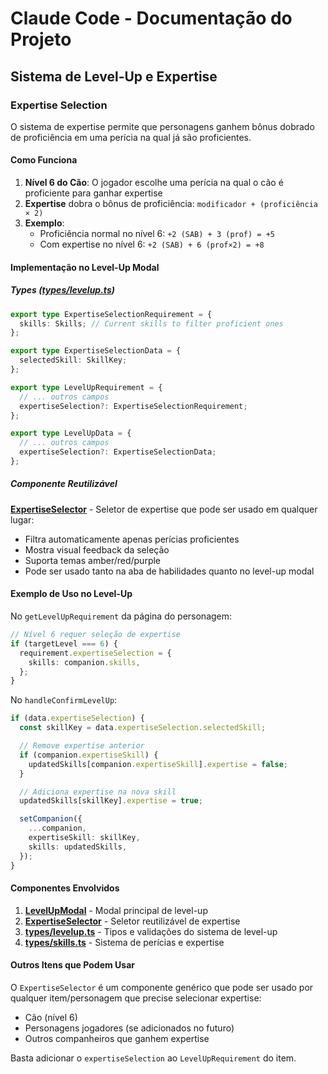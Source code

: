 # Claude Code - Documentação do Projeto

## Sistema de Level-Up e Expertise

### Expertise Selection

O sistema de expertise permite que personagens ganhem bônus dobrado de proficiência em uma perícia na qual já são proficientes.

#### Como Funciona

1. **Nível 6 do Cão**: O jogador escolhe uma perícia na qual o cão é proficiente para ganhar expertise
2. **Expertise** dobra o bônus de proficiência: `modificador + (proficiência × 2)`
3. **Exemplo**:
   - Proficiência normal no nível 6: `+2 (SAB) + 3 (prof) = +5`
   - Com expertise no nível 6: `+2 (SAB) + 6 (prof×2) = +8`

#### Implementação no Level-Up Modal

##### Types ([types/levelup.ts](types/levelup.ts))

```typescript
export type ExpertiseSelectionRequirement = {
  skills: Skills; // Current skills to filter proficient ones
};

export type ExpertiseSelectionData = {
  selectedSkill: SkillKey;
};

export type LevelUpRequirement = {
  // ... outros campos
  expertiseSelection?: ExpertiseSelectionRequirement;
};

export type LevelUpData = {
  // ... outros campos
  expertiseSelection?: ExpertiseSelectionData;
};
```

##### Componente Reutilizável

**[ExpertiseSelector](app/components/ExpertiseSelector.tsx)** - Seletor de expertise que pode ser usado em qualquer lugar:
- Filtra automaticamente apenas perícias proficientes
- Mostra visual feedback da seleção
- Suporta temas amber/red/purple
- Pode ser usado tanto na aba de habilidades quanto no level-up modal

#### Exemplo de Uso no Level-Up

No `getLevelUpRequirement` da página do personagem:

```typescript
// Nível 6 requer seleção de expertise
if (targetLevel === 6) {
  requirement.expertiseSelection = {
    skills: companion.skills,
  };
}
```

No `handleConfirmLevelUp`:

```typescript
if (data.expertiseSelection) {
  const skillKey = data.expertiseSelection.selectedSkill;

  // Remove expertise anterior
  if (companion.expertiseSkill) {
    updatedSkills[companion.expertiseSkill].expertise = false;
  }

  // Adiciona expertise na nova skill
  updatedSkills[skillKey].expertise = true;

  setCompanion({
    ...companion,
    expertiseSkill: skillKey,
    skills: updatedSkills,
  });
}
```

#### Componentes Envolvidos

1. **[LevelUpModal](app/components/LevelUpModal.tsx)** - Modal principal de level-up
2. **[ExpertiseSelector](app/components/ExpertiseSelector.tsx)** - Seletor reutilizável de expertise
3. **[types/levelup.ts](types/levelup.ts)** - Tipos e validações do sistema de level-up
4. **[types/skills.ts](types/skills.ts)** - Sistema de perícias e expertise

#### Outros Itens que Podem Usar

O `ExpertiseSelector` é um componente genérico que pode ser usado por qualquer item/personagem que precise selecionar expertise:
- Cão (nível 6)
- Personagens jogadores (se adicionados no futuro)
- Outros companheiros que ganhem expertise

Basta adicionar o `expertiseSelection` ao `LevelUpRequirement` do item.
